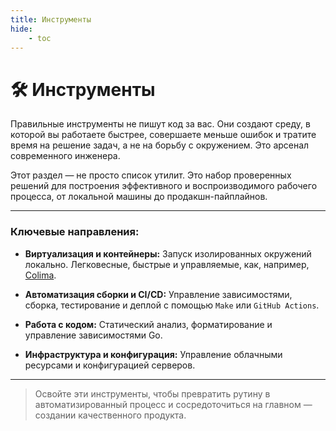 ```yaml
---
title: Инструменты
hide:
    - toc
---
```

# 🛠️ Инструменты

Правильные инструменты не пишут код за вас. Они создают среду, в которой вы работаете быстрее, совершаете меньше ошибок и тратите время на решение задач, а не на борьбу с окружением. Это арсенал современного инженера.

Этот раздел — не просто список утилит. Это набор проверенных решений для построения эффективного и воспроизводимого рабочего процесса, от локальной машины до продакшн-пайплайнов.

---

### Ключевые направления:

*   **Виртуализация и контейнеры:** Запуск изолированных окружений локально. Легковесные, быстрые и управляемые, как, например, [Colima](./colima.md).

*   **Автоматизация сборки и CI/CD:** Управление зависимостями, сборка, тестирование и деплой с помощью `Make` или `GitHub Actions`.

*   **Работа с кодом:** Статический анализ, форматирование и управление зависимостями Go.

*   **Инфраструктура и конфигурация:** Управление облачными ресурсами и конфигурацией серверов.

---

> Освойте эти инструменты, чтобы превратить рутину в автоматизированный процесс и сосредоточиться на главном — создании качественного продукта.
